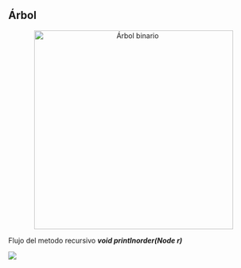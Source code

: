 
## Árbol 

<div style="text-align: center;">
    <img src="https://res.cloudinary.com/dilrruxyx/image/upload/v1719937551/arbol_ghkndk.png" width="400" alt="Árbol binario">
</div>

Flujo del metodo recursivo ***void printInorder(Node r)***

![](https://res.cloudinary.com/dilrruxyx/image/upload/v1719937147/flujoinoder_utptpa.png)